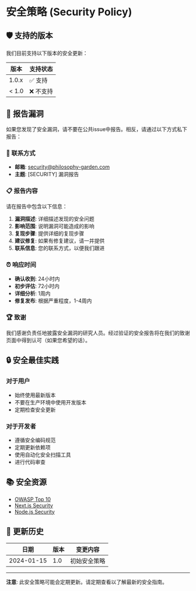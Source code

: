 # 安全策略 (Security Policy)

## 🛡️ 支持的版本

我们目前支持以下版本的安全更新：

| 版本 | 支持状态 |
| ------- | ------------------ |
| 1.0.x   | ✅ 支持 |
| < 1.0   | ❌ 不支持 |

## 🚨 报告漏洞

如果您发现了安全漏洞，请不要在公共issue中报告。相反，请通过以下方式私下报告：

### 📧 联系方式
- **邮箱**: security@philosophy-garden.com
- **主题**: [SECURITY] 漏洞报告

### 📋 报告内容
请在报告中包含以下信息：

1. **漏洞描述**: 详细描述发现的安全问题
2. **影响范围**: 说明漏洞可能造成的影响
3. **复现步骤**: 提供详细的复现步骤
4. **建议修复**: 如果有修复建议，请一并提供
5. **联系信息**: 您的联系方式，以便我们跟进

### ⏰ 响应时间
- **确认收到**: 24小时内
- **初步评估**: 72小时内
- **详细分析**: 1周内
- **修复发布**: 根据严重程度，1-4周内

### 🏆 致谢
我们感谢负责任地披露安全漏洞的研究人员。经过验证的安全报告将在我们的致谢页面中得到认可（如果您希望的话）。

## 🔒 安全最佳实践

### 对于用户
- 始终使用最新版本
- 不要在生产环境中使用开发版本
- 定期检查安全更新

### 对于开发者
- 遵循安全编码规范
- 定期更新依赖项
- 使用自动化安全扫描工具
- 进行代码审查

## 📚 安全资源

- [OWASP Top 10](https://owasp.org/www-project-top-ten/)
- [Next.js Security](https://nextjs.org/docs/advanced-features/security-headers)
- [Node.js Security](https://nodejs.org/en/security/)

## 🔄 更新历史

| 日期 | 版本 | 变更内容 |
|------|------|----------|
| 2024-01-15 | 1.0 | 初始安全策略 |

---

**注意**: 此安全策略可能会定期更新。请定期查看以了解最新的安全指南。